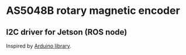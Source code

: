 # AS5048B rotary magnetic encoder

## I2C driver for Jetson (ROS node)

Inspired by [Arduino library](https://github.com/sosandroid/AMS_AS5048B).
